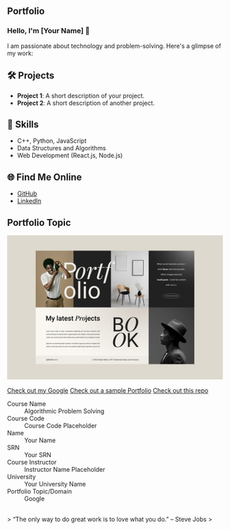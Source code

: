 ## Portfolio

### Hello, I'm [Your Name] 👋

I am passionate about technology and problem-solving. Here's a glimpse of my work:

## 🛠️ Projects
- **Project 1**: A short description of your project.
- **Project 2**: A short description of another project.

## 🚀 Skills
- C++, Python, JavaScript
- Data Structures and Algorithms
- Web Development (React.js, Node.js)

## 🌐 Find Me Online
- [GitHub](https://github.com/your-github-username)
- [LinkedIn](https://linkedin.com/in/your-linkedin-profile)

## Portfolio Topic

![Project Screenshot](assets/image.jpg)

[Check out my Google](https://www.google.com/)
[Check out a sample Portfolio](https://jiyapalrecha35.github.io/Google.github.io/)
[Check out this repo](https://github.com/hiteshchoudhary/apihub)

<dl>
<dt>Course Name</dt>
<dd>Algorithmic Problem Solving</dd>
<dt>Course Code</dt>
<dd>Course Code Placeholder</dd>
<dt>Name</dt>
<dd>Your Name</dd>
<dt>SRN</dt>
<dd>Your SRN</dd>
<dt>Course Instructor</dt>
<dd>Instructor Name Placeholder</dd>
<dt>University</dt>
<dd>Your University Name</dd>
<dt>Portfolio Topic/Domain</dt>
<dd>Google</dd>
</dl>

<br> 
> “The only way to do great work is to love what you do.” – Steve Jobs
>
